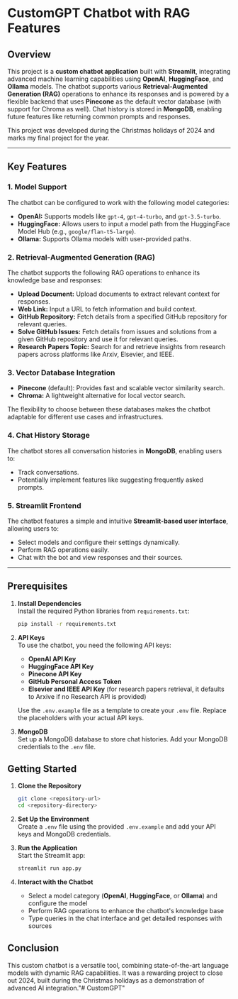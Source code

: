 # CustomGPT Chatbot with RAG Features

## Overview
This project is a **custom chatbot application** built with **Streamlit**, integrating advanced machine learning capabilities using **OpenAI**, **HuggingFace**, and **Ollama** models. The chatbot supports various **Retrieval-Augmented Generation (RAG)** operations to enhance its responses and is powered by a flexible backend that uses **Pinecone** as the default vector database (with support for Chroma as well). Chat history is stored in **MongoDB**, enabling future features like returning common prompts and responses.

This project was developed during the Christmas holidays of 2024 and marks my final project for the year. 

---

## Key Features

### 1. **Model Support**
The chatbot can be configured to work with the following model categories:
- **OpenAI:** Supports models like `gpt-4`, `gpt-4-turbo`, and `gpt-3.5-turbo`.
- **HuggingFace:** Allows users to input a model path from the HuggingFace Model Hub (e.g., `google/flan-t5-large`).
- **Ollama:** Supports Ollama models with user-provided paths.

### 2. **Retrieval-Augmented Generation (RAG)**
The chatbot supports the following RAG operations to enhance its knowledge base and responses:
- **Upload Document:** Upload documents to extract relevant context for responses.
- **Web Link:** Input a URL to fetch information and build context.
- **GitHub Repository:** Fetch details from a specified GitHub repository for relevant queries.
- **Solve GitHub Issues:** Fetch details from issues and solutions from a given GitHub repository and use it for relevant queries.
- **Research Papers Topic:** Search for and retrieve insights from research papers across platforms like Arxiv, Elsevier, and IEEE.


### 3. **Vector Database Integration**
- **Pinecone** (default): Provides fast and scalable vector similarity search.
- **Chroma:** A lightweight alternative for local vector search.

The flexibility to choose between these databases makes the chatbot adaptable for different use cases and infrastructures.

### 4. **Chat History Storage**
The chatbot stores all conversation histories in **MongoDB**, enabling users to:
- Track conversations.
- Potentially implement features like suggesting frequently asked prompts.

### 5. **Streamlit Frontend**
The chatbot features a simple and intuitive **Streamlit-based user interface**, allowing users to:
- Select models and configure their settings dynamically.
- Perform RAG operations easily.
- Chat with the bot and view responses and their sources.

---

## Prerequisites

1. **Install Dependencies**  
   Install the required Python libraries from `requirements.txt`:
   ```bash
   pip install -r requirements.txt
   ```

2. **API Keys**  
   To use the chatbot, you need the following API keys:
   * **OpenAI API Key**
   * **HuggingFace API Key**
   * **Pinecone API Key**
   * **GitHub Personal Access Token**
   * **Elsevier and IEEE API Key** (for research papers retrieval, it defaults to Arxive if no Research API is provided)

   Use the `.env.example` file as a template to create your `.env` file. Replace the placeholders with your actual API keys.

3. **MongoDB**  
   Set up a MongoDB database to store chat histories. Add your MongoDB credentials to the `.env` file.

## Getting Started

1. **Clone the Repository**
   ```bash
   git clone <repository-url>
   cd <repository-directory>
   ```

2. **Set Up the Environment**  
   Create a `.env` file using the provided `.env.example` and add your API keys and MongoDB credentials.

3. **Run the Application**  
   Start the Streamlit app:
   ```bash
   streamlit run app.py
   ```

4. **Interact with the Chatbot**
   * Select a model category (**OpenAI**, **HuggingFace**, or **Ollama**) and configure the model
   * Perform RAG operations to enhance the chatbot's knowledge base
   * Type queries in the chat interface and get detailed responses with sources



## Conclusion

This custom chatbot is a versatile tool, combining state-of-the-art language models with dynamic RAG capabilities. It was a rewarding project to close out 2024, built during the Christmas holidays as a demonstration of advanced AI integration."# CustomGPT" 
